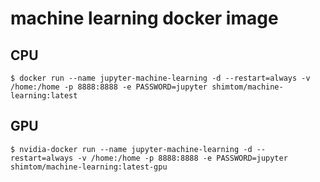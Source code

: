 # machine learning docker image

## CPU
```
$ docker run --name jupyter-machine-learning -d --restart=always -v /home:/home -p 8888:8888 -e PASSWORD=jupyter shimtom/machine-learning:latest
```



## GPU
```
$ nvidia-docker run --name jupyter-machine-learning -d --restart=always -v /home:/home -p 8888:8888 -e PASSWORD=jupyter shimtom/machine-learning:latest-gpu
```
